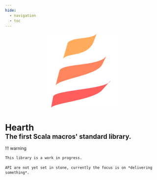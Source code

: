 ```yaml
---
hide:
  - navigation
  - toc
---
```


<p style="text-align: center"><img src="assets/images/logo.svg" alt="Chimney logo" style="height: 250px" /></p>

<h1 style="margin-bottom:0">Hearth</h1>
<h2 style="margin-top:0">The first Scala macros' standard library.</h2>

!!! warning

    This library is a work in progress.

    API are not yet set in stone, currently the focus is on *delivering something*.
